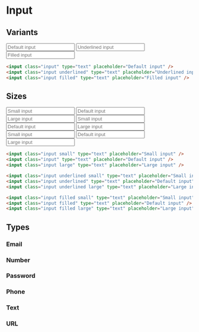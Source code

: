 <script setup>
	import Example from "../../.vitepress/theme/app/components/Example.vue"
	import Baseline from "../../.vitepress/theme/app/components/Baseline.vue"
	</script>

# Input

## Variants

<div class="example-wrapper">
  <div class="example row">
    <input class="input" type="text" placeholder="Default input">
    <input class="input underlined" type="text" placeholder="Underlined input">
    <input class="input filled" type="text" placeholder="Filled input">
  </div>

```html
<input class="input" type="text" placeholder="Default input" />
<input class="input underlined" type="text" placeholder="Underlined input" />
<input class="input filled" type="text" placeholder="Filled input" />
```

</div>

## Sizes

<div class="example-wrapper">
  <div class="example row">
    <input class="input small" type="text" placeholder="Small input">
    <input class="input" type="text" placeholder="Default input">
    <input class="input large" type="text" placeholder="Large input">
    <input class="input underlined small" type="text" placeholder="Small input">
    <input class="input underlined" type="text" placeholder="Default input">
    <input class="input underlined large" type="text" placeholder="Large input">
    <input class="input filled small" type="text" placeholder="Small input">
    <input class="input filled" type="text" placeholder="Default input">
    <input class="input filled large" type="text" placeholder="Large input">

  </div>

```html
<input class="input small" type="text" placeholder="Small input" />
<input class="input" type="text" placeholder="Default input" />
<input class="input large" type="text" placeholder="Large input" />

<input class="input underlined small" type="text" placeholder="Small input" />
<input class="input underlined" type="text" placeholder="Default input" />
<input class="input underlined large" type="text" placeholder="Large input" />

<input class="input filled small" type="text" placeholder="Small input" />
<input class="input filled" type="text" placeholder="Default input" />
<input class="input filled large" type="text" placeholder="Large input" />
```

</div>

## Types

### Email

### Number

### Password

### Phone

### Text

### URL
